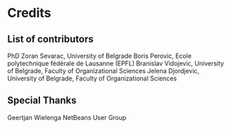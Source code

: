 
# Credits


## List of contributors
PhD Zoran Sevarac, University of Belgrade
Boris Perovic, Ecole polytechnique fédérale de Lausanne (EPFL)
Branislav Vidojevic, University of Belgrade, Faculty of Organizational Sciences
Jelena Djordjevic, University of Belgrade, Faculty of Organizational Sciences


## Special Thanks
Geertjan Wielenga
NetBeans User Group





